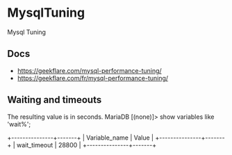 # MysqlTuning
Mysql Tuning


## Docs
- https://geekflare.com/mysql-performance-tuning/
- https://geekflare.com/fr/mysql-performance-tuning/



## Waiting and timeouts

The resulting value is in seconds.
MariaDB [(none)]> show variables like 'wait%';

+---------------+-------+
| Variable_name | Value |
+---------------+-------+
| wait_timeout  | 28800 |
+---------------+-------+
